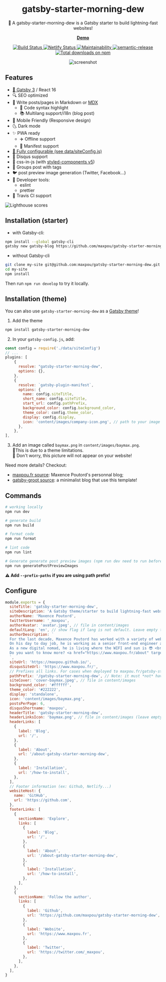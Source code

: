 <h1 align="center">gatsby-starter-morning-dew</h1>

<p align="center">
  🚀 A gatsby-starter-morning-dew is a Gatsby starter to build lightning-fast websites!
</p>

<p align="center">
  <strong>
    <a href="https://maxpou.github.io/gatsby-starter-morning-dew/">Demo</a>
  </strong>
</p>

<p align="center">
  <a href="https://travis-ci.com/maxpou/gatsby-starter-morning-dew">
    <img
      alt="Build Status"
      src="https://travis-ci.com/maxpou/gatsby-starter-morning-dew.svg?branch=master">
  </a>
	<a href="https://app.netlify.com/sites/gatsby-starter-morning-dew/deploys">
    <img
      alt="Netlify Status"
      src="https://api.netlify.com/api/v1/badges/d68027bd-19b5-44fd-a2a3-d1f05fc8201e/deploy-status">
  </a>
	<a href="https://codeclimate.com/github/maxpou/gatsby-starter-morning-dew/maintainability">
    <img
      alt="Maintainability"
      src="https://api.codeclimate.com/v1/badges/e09f1ac1a5cdb2987a6f/maintainability">
  </a>
	<a href="https://github.com/semantic-release/semantic-release">
    <img
      alt="semantic-release"
      src="https://img.shields.io/badge/%20%20%F0%9F%93%A6%F0%9F%9A%80-semantic--release-e10079.svg">
  </a>
  <a href="https://npm-stat.com/charts.html?package=gatsby-starter-morning-dew&from=2018-02-12">
    <img
      alt="Total downloads on npm"
      src="https://img.shields.io/npm/dy/gatsby-starter-morning-dew.svg?colorA=333a41&colorB=007dc7&maxAge=3600&label=Downloads">
  <a>
</p>

<p align="center">
  <img src="https://i.imgur.com/FXkc88D.png" alt="screenshot">
</p>

## Features

- [:purple_heart: Gatsby 3](https://www.gatsbyjs.org/) / React 16
- :mag: SEO optimized
- :love_letter: Write posts/pages in Markdown or [MDX](https://mdxjs.com/)
  - :art: Code syntax highlight
  - :books: Multilang support/i18n (blog post)
- :iphone: Mobile Friendly (Responsive design)
- :last_quarter_moon_with_face: Dark mode
- :sparkles: PWA ready
  - :airplane: Offline support
  - :page_with_curl: Manifest support 
- [:wrench: Fully configurable (see data/siteConfig.js)](./data/siteConfig.js)
- :speech_balloon: Disqus support
- :nail_care: css-in-js (with [styled-components v5](https://www.styled-components.com))
- :bookmark: Groups post with tags
- :bird: post preview image generation (Twitter, Facebook...)
- :gem: Developer tools:
  - eslint
  - prettier
- :construction_worker: Travis CI support


![Lighthouse scores](https://i.imgur.com/Y6bFKFj.png)

## Installation (starter)

* with Gatsby-cli: 
  
```bash
npm install --global gatsby-cli
gatsby new gatsby-blog https://github.com/maxpou/gatsby-starter-morning-dew
```

* without Gatsby-cli

```bash
git clone my-site git@github.com:maxpou/gatsby-starter-morning-dew.git
cd my-site
npm install
```

Then run `npm run develop` to try it locally.


## Installation (theme)

You can also use `gatsby-starter-morning-dew` as a [Gatsby theme](https://www.gatsbyjs.org/blog/2018-11-11-introducing-gatsby-themes/)!

1. Add the theme
  ```bash
  npm install gatsby-starter-morning-dew
  ```
2. In your `gatsby-config.js`, add:
  ```js
  const config = require('./data/siteConfig')
  // ...
  plugins: [
      {
        resolve: "gatsby-starter-morning-dew",
        options: {},
      },
      {
        resolve: `gatsby-plugin-manifest`,
        options: {
          name: config.siteTitle,
          short_name: config.siteTitle,
          start_url: config.pathPrefix,
          background_color: config.background_color,
          theme_color: config.theme_color,
          display: config.display,
          icon: 'content/images/company-icon.png', // path to your image
        },
      },
  ],
  ```
3. Add an image called `baymax.png` in `content/images/baymax.png`.  
🐞This is due to a theme limitations.  
😬 Don't worry, this picture will not appear on your website!

Need more details? Checkout:
* [maxpou.fr source](https://github.com/maxpou/maxpou.fr): Maxence Poutord's personnal blog;
* [gatsby-groot source](https://github.com/maxpou/gatsby-groot/): a minimalist blog that use this template!


## Commands

```sh
# working locally
npm run dev

# generate build
npm run build

# format code
npm run format

# lint code
npm run lint

# Generate generate post preview images (npm run dev need to run before)
npm run generatePostPreviewImages
```

**:warning: Add `--prefix-paths` if you are using path prefix!**

## Configure

```js
module.exports = {
  siteTitle: 'gatsby-starter-morning-dew',
  siteDescription: 'A Gatsby theme/starter to build lightning-fast websites',
  authorName: 'Maxence Poutord',
  twitterUsername: '_maxpou',
  authorAvatar: 'avatar.jpeg', // file in content/images
  defaultLang: 'en', // show flag if lang is not default. Leave empty to enable flags in post lists
  authorDescription: `
  For the last decade, Maxence Poutord has worked with a variety of web technologies. He is currently focused on front-end development.
  On his day to day job, he is working as a senior front-end engineer at VSware. He is also a frequent tech speaker and a mentor.
  As a new digital nomad, he is living where the WIFI and sun is 😎 <br>
  Do you want to know more? <a href="https://www.maxpou.fr/about" target="_blank">Visit my website!</a>
  `,
  siteUrl: 'https://maxpou.github.io/',
  disqusSiteUrl: 'https://www.maxpou.fr/',
  // Prefixes all links. For cases when deployed to maxpou.fr/gatsby-starter-morning-dew/
  pathPrefix: '/gatsby-starter-morning-dew', // Note: it must *not* have a trailing slash.
  siteCover: 'cover-baymax.jpeg', // file in content/images
  background_color: '#ffffff',
  theme_color: '#222222',
  display: 'standalone',
  icon: 'content/images/baymax.png',
  postsPerPage: 6,
  disqusShortname: 'maxpou',
  headerTitle: 'gatsby-starter-morning-dew',
  headerLinksIcon: 'baymax.png', // file in content/images (leave empty to disable: '')
  headerLinks: [
    {
      label: 'Blog',
      url: '/',
    },
    {
      label: 'About',
      url: '/about-gatsby-starter-morning-dew',
    },
    {
      label: 'Installation',
      url: '/how-to-install',
    },
  ],
  // Footer information (ex: Github, Netlify...)
  websiteHost: {
    name: 'GitHub',
    url: 'https://github.com',
  },
  footerLinks: [
    {
      sectionName: 'Explore',
      links: [
        {
          label: 'Blog',
          url: '/',
        },
        {
          label: 'About',
          url: '/about-gatsby-starter-morning-dew',
        },
        {
          label: 'Installation',
          url: '/how-to-install',
        },
      ],
    },
    {
      sectionName: 'Follow the author',
      links: [
        {
          label: 'Github',
          url: 'https://github.com/maxpou/gatsby-starter-morning-dew',
        },
        {
          label: 'Website',
          url: 'https://www.maxpou.fr',
        },
        {
          label: 'Twitter',
          url: 'https://twitter.com/_maxpou',
        },
      ],
    },
  ],
}
```